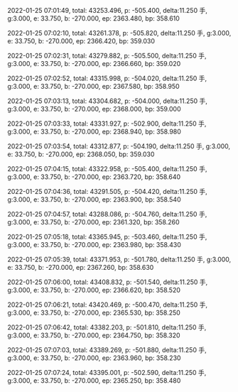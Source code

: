 2022-01-25 07:01:49, total: 43253.496, p: -505.400, delta:11.250 手, g:3.000, e: 33.750, b: -270.000, ep: 2363.480, bp: 358.610

2022-01-25 07:02:10, total: 43261.378, p: -505.820, delta:11.250 手, g:3.000, e: 33.750, b: -270.000, ep: 2366.420, bp: 359.030

2022-01-25 07:02:31, total: 43279.882, p: -505.500, delta:11.250 手, g:3.000, e: 33.750, b: -270.000, ep: 2366.660, bp: 359.020

2022-01-25 07:02:52, total: 43315.998, p: -504.020, delta:11.250 手, g:3.000, e: 33.750, b: -270.000, ep: 2367.580, bp: 358.950

2022-01-25 07:03:13, total: 43304.682, p: -504.000, delta:11.250 手, g:3.000, e: 33.750, b: -270.000, ep: 2368.000, bp: 359.000

2022-01-25 07:03:33, total: 43331.927, p: -502.900, delta:11.250 手, g:3.000, e: 33.750, b: -270.000, ep: 2368.940, bp: 358.980

2022-01-25 07:03:54, total: 43312.877, p: -504.190, delta:11.250 手, g:3.000, e: 33.750, b: -270.000, ep: 2368.050, bp: 359.030

2022-01-25 07:04:15, total: 43322.958, p: -505.400, delta:11.250 手, g:3.000, e: 33.750, b: -270.000, ep: 2363.720, bp: 358.640

2022-01-25 07:04:36, total: 43291.505, p: -504.420, delta:11.250 手, g:3.000, e: 33.750, b: -270.000, ep: 2363.900, bp: 358.540

2022-01-25 07:04:57, total: 43288.086, p: -504.760, delta:11.250 手, g:3.000, e: 33.750, b: -270.000, ep: 2361.320, bp: 358.260

2022-01-25 07:05:18, total: 43365.945, p: -503.460, delta:11.250 手, g:3.000, e: 33.750, b: -270.000, ep: 2363.980, bp: 358.430

2022-01-25 07:05:39, total: 43371.953, p: -501.780, delta:11.250 手, g:3.000, e: 33.750, b: -270.000, ep: 2367.260, bp: 358.630

2022-01-25 07:06:00, total: 43408.832, p: -501.540, delta:11.250 手, g:3.000, e: 33.750, b: -270.000, ep: 2366.620, bp: 358.520

2022-01-25 07:06:21, total: 43420.469, p: -500.470, delta:11.250 手, g:3.000, e: 33.750, b: -270.000, ep: 2365.530, bp: 358.250

2022-01-25 07:06:42, total: 43382.203, p: -501.810, delta:11.250 手, g:3.000, e: 33.750, b: -270.000, ep: 2364.750, bp: 358.320

2022-01-25 07:07:03, total: 43389.269, p: -501.880, delta:11.250 手, g:3.000, e: 33.750, b: -270.000, ep: 2363.960, bp: 358.230

2022-01-25 07:07:24, total: 43395.001, p: -502.590, delta:11.250 手, g:3.000, e: 33.750, b: -270.000, ep: 2365.250, bp: 358.480